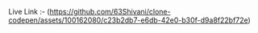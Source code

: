 Live Link :-
(https://github.com/63Shivani/clone-codepen/assets/100162080/c23b2db7-e6db-42e0-b30f-d9a8f22bf72e)

